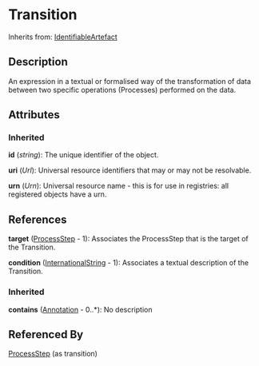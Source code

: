 
# Transition



Inherits from: [IdentifiableArtefact](../Base/IdentifiableArtefact.md)



## Description

An expression in a textual or formalised way of the transformation of data between two specific operations (Processes) performed on the data.


## Attributes

### Inherited

**id** (*string*): The unique identifier of the object.

**uri** (*Url*): Universal resource identifiers that may or may not be resolvable.

**urn** (*Urn*): Universal resource name - this is for use in registries: all registered objects have a urn.



## References

**target** ([ProcessStep](ProcessStep.md) - 1): Associates the ProcessStep that is the target of the Transition.

**condition** ([InternationalString](../Base/InternationalString.md) - 1): Associates a textual description of the Transition.

### Inherited

**contains** ([Annotation](../Base/Annotation.md) - 0..*): No description



## Referenced By

[ProcessStep](ProcessStep.md) (as transition)


